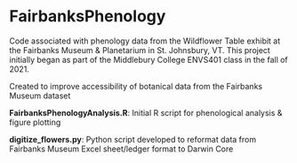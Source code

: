 # FairbanksPhenology
Code associated with phenology data from the Wildflower Table exhibit at the Fairbanks Museum & Planetarium in St. Johnsbury, VT.
This project initially began as part of the Middlebury College ENVS401 class in the fall of 2021.

Created to improve accessibility of botanical data from the Fairbanks Museum dataset


**FairbanksPhenologyAnalysis.R**: Initial R script for phenological analysis & figure plotting

**digitize_flowers.py**: Python script developed to reformat data from Fairbanks Museum Excel sheet/ledger format to Darwin Core
